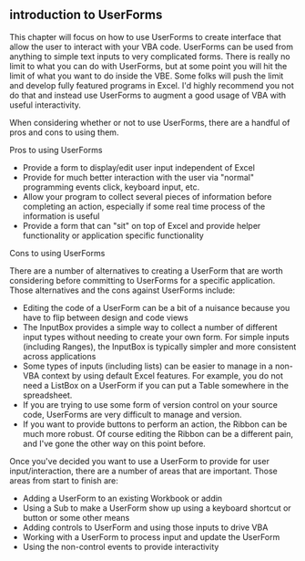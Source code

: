 ## introduction to UserForms

This chapter will focus on how to use UserForms to create interface that allow the user to interact with your VBA code. UserForms can be used from anything to simple text inputs to very complicated forms. There is really no limit to what you can do with UserForms, but at some point you will hit the limit of what you want to do inside the VBE. Some folks will push the limit and develop fully featured programs in Excel. I'd highly recommend you not do that and instead use UserForms to augment a good usage of VBA with useful interactivity.

When considering whether or not to use UserForms, there are a handful of pros and cons to using them.

Pros to using UserForms

- Provide a form to display/edit user input independent of Excel
- Provide for much better interaction with the user via "normal" programming events click, keyboard input, etc.
- Allow your program to collect several pieces of information before completing an action, especially if some real time process of the information is useful
- Provide a form that can "sit" on top of Excel and provide helper functionality or application specific functionality

Cons to using UserForms

There are a number of alternatives to creating a UserForm that are worth considering before committing to UserForms for a specific application. Those alternatives and the cons against UserForms include:

- Editing the code of a UserForm can be a bit of a nuisance because you have to flip between design and code views
- The InputBox provides a simple way to collect a number of different input types without needing to create your own form. For simple inputs (including Ranges), the InputBox is typically simpler and more consistent across applications
- Some types of inputs (including lists) can be easier to manage in a non-VBA context by using default Excel features. For example, you do not need a ListBox on a UserForm if you can put a Table somewhere in the spreadsheet.
- If you are trying to use some form of version control on your source code, UserForms are very difficult to manage and version.
- If you want to provide buttons to perform an action, the Ribbon can be much more robust. Of course editing the Ribbon can be a different pain, and I've gone the other way on this point before.

Once you've decided you want to use a UserForm to provide for user input/interaction, there are a number of areas that are important. Those areas from start to finish are:

- Adding a UserForm to an existing Workbook or addin
- Using a Sub to make a UserForm show up using a keyboard shortcut or button or some other means
- Adding controls to UserForm and using those inputs to drive VBA
- Working with a UserForm to process input and update the UserForm
- Using the non-control events to provide interactivity
